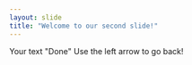 ```yaml
---
layout: slide
title: "Welcome to our second slide!"
---
```

Your text "Done"
Use the left arrow to go back!

